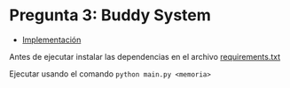 # Pregunta 3: Buddy System

* [Implementación](./main.py)

Antes de ejecutar instalar las dependencias en el archivo 
[requirements.txt](../requirements.txt)

Ejecutar usando el comando ```python main.py <memoria>```
